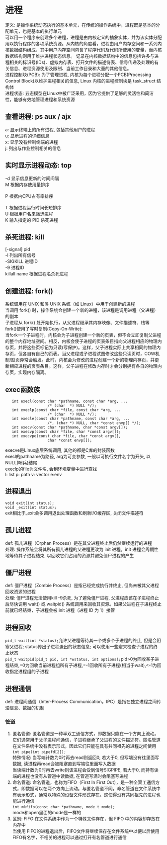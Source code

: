 # 进程
  定义: 是操作系统动态执行的基本单元，在传统的操作系统中，进程既是基本的分配单元，也是基本的执行单元<br/>
        可以用一个程序来创建多个进程，进程是由内核定义的抽象实体，并为该实体分配用以执行程序的各项系统资源。从内核的角度看，进程由用户内存空间和一系列内核数据结构组成，其中用户内存空间包含了程序代码及代码所使用的变量，而内核数据结构则用于维护进程状态信息。
        记录在内核数据结构中的信息包括许多与进程相关的标识号(IDs)、虚拟内存表、打开文件的描述符表、信号传递及处理的有关信息、进程资源使用及限制、当前工作目录和大量的其他信息。<br/>
  进程控制块(PCB): 为了管理进程, 内核为每个进程分配一个PCB(Processing Control Block)以维护进程相关的信息, Linux 内核的进程控制块是 task_struct 结构体 <br/>
  进程状态: 五态模型在Linux中被广泛采用，因为它提供了足够的灵活性和简洁性，能够有效地管理进程和系统资源<br/>

 ## 查看进程: ps aux / ajx <br/>
   a: 显示终端上的所有进程, 包括其他用户的进程<br/>
   u: 显示进程的详细信息<br/>
   x: 显示没有控制终端的进程<br/>
   j: 列出与作业控制相关的信息<br/>
 ## 实时显示进程动态: top<br/>
   -d 显示信息更新的时间间隔<br/> 
   M 根据内存使用量排序<br/>  
   P 根据内CPU占有率排序<br/>  
   T 根据进程运行时间长短排序<br/> 
   U 根据用户名来筛选进程<br/> 
   K 输入指定的 PID 杀死进程<br/> 
 ## 杀死进程: kill <br/>
   [-signal] pid<br/> 
   -l 列出所有信号<br/> 
   -SIGKILL 进程ID<br/> 
   -9 进程ID<br/> 
   killall name 根据进程名杀死进程<br/> 
  ##  创建进程: fork() 
   系统调用在 UNIX 和类 UNIX 系统（如 Linux）中用于创建新的进程<br/>
   当调用 fork() 时，操作系统会创建一个新的进程，该进程是调用进程（父进程）的副本<br/>
   子进程从 fork() 处开始执行，从父进程继承其内存映像、文件描述符、栈等<br/>
   fork()使用了写时复制(Copy-On-Write): <br/>
   当fork一个子进程时，内核会为子进程创建一个新的页表，但不会立即复制父进程的整个内存地址空间。相反，内核会使子进程的页表条目指向父进程相应的物理内存页，并将这些页标记为只读(写保护)。这样，父子进程实际上共享相同的物理内存页，但各自有自己的页表。当父进程或子进程试图修改这些只读页时，COW机制/缺页异常会触发。此时，内核会为修改的进程创建一个新的物理内存页，并更新相应进程的页表条目。这样，父子进程在修改内存时才会分别拥有各自的物理内存页，实现内存隔离。<br/>
  ## exec函数族
       int execl(const char *pathname, const char *arg, ...
                       /* (char  *) NULL */);
       int execlp(const char *file, const char *arg, ...
                       /* (char  *) NULL */);
       int execle(const char *pathname, const char *arg, ...
                       /*, (char *) NULL, char *const envp[] */);
       int execv(const char *pathname, char *const argv[]);
       int execvp(const char *file, char *const argv[]);
       int execvpe(const char *file, char *const argv[],
                       char *const envp[]);
   execve是Linux底层系统调用, 其他的都是C库的封装函数<br/> 
   execl的pathname为路径, arg为可变参数, 一般以可执行文件名字为开头, 以NULL(哨兵)结尾<br/> 
   execlp的file为文件名, 会到环境变量中进行查找<br/> 
   l: list  p: path  v: vector  e:env<br/>  
 ## 进程退出
   `void exit(int status);`<br/>
   `void _exit(int status);`<br/>
   exit相比于_exit会多调用退出处理函数和刷新I/O缓存区, 关闭文件描述符<br/>
 ## 孤儿进程
   def: 孤儿进程（Orphan Process）是在其父进程终止后仍然继续运行的进程<br/>
   处理: 操作系统会将其所有孤儿进程的父进程更改为 init 进程。init 进程会周期性地等待其子进程结束, 以回收它们占用的资源并避免僵尸进程的产生<br/>
 ## 僵尸进程
   def: 僵尸进程（Zombie Process）是指已经完成执行并终止, 但尚未被其父进程回收资源的进程<br/>
   处理: 僵尸进程无法使用kill -9杀死, 为了避免僵尸进程, 父进程应该在子进程终止后尽快调用 wait() 或 waitpid() 系统调用来回收其资源。如果父进程在子进程终止前就已经结束，子进程会被 init 进程（进程 ID 为 1）接管<br/>
 ## 进程回收
   `pid_t wait(int *status);`允许父进程等待其一个或多个子进程的终止, 但是会阻塞父进程; status传出子进程退出的状态信息; 可以使用一些宏来检查子进程的终止状态<br/>
   `pid_t waitpid(pid_t pid, int *wstatus, int options);`pid>0为回收某子进程结束,=0为回收当前进程组所有子进程,=-1回收所有子进程(相当于wait),<-1为回收指定进程组的子进程<br/>
 ## 进程通信
   def: 进程间通信（Inter-Process Communication，IPC）是指在独立进程之间传递信息、数据的机制<br/>
   ### 管道
   1. 匿名管道: 匿名管道是一种半双工通信方式，即数据只能在一个方向上流动。它们通常用于父子进程间通信，子进程继承了父进程的文件描述符。匿名管道在文件系统中没有表示形式，因此它们只能在具有共同祖先的进程之间使用<br/>
     `int pipe(int pipefd[2]);`<br/>
     特殊情况: 当写端计数为0时再去read则返回0, 若大于0, 但写端没有往里面写数据, 读进程再read会被阻塞直到写端往里面写入数据<br/>
     当读端计数为0时再去write则该进程会受到信号SIGPIPE, 若大于0, 而持有读端的进程也没有从管道中读数据, 在管道写满时会阻塞写进程<br/>
   2. 命名管道: 命名管道，也称为FIFO（First In First Out），是一种全双工通信方式，即数据可以在两个方向上流动。与匿名管道不同，命名管道在文件系统中有表示形式，通常以特殊的设备文件形式存在。这使得没有共同祖先的进程也能进行通信<br/>
   `int mkfifo(const char *pathname, mode_t mode);`<br/>
   mode和open里面的mode是一样的<br/>
   4. 区别: FIFO 在文件系统中作为一个特殊文件存在，但 FIFO 中的内容却存放在内存中 <br/>
   当使用 FIFO的进程退出后，FIFO文件将继续保存在文件系统中以便以后使用<br/>
   FIFO有名字，不相关的进程可以通过打开有名管道进行通信<br/>
  
            
